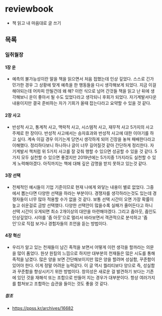 # reviewbook

- 책 읽고 내 마음대로 글 쓰기

## 목록

### 일취월장

#### 1장 운

- 예측의 불가능성이란 말을 책을 읽으면서 처음 접했는데 인상 깊었다. 스스로 긴가민가한 경우 그 상황에 맞게 예측을 한 행동들을 다시 생각해보게 되었다. 지금 이걸 해야되는데 어차피 안될건데 왜 해? 이런 식으로 넘어 간것들 책을 읽고 난 뒤에 생각해보니 운이 좋아서 될 수도 있었다라고 생각되니 후회가 되었다. 자기계발서다운 내용이지만 결국 준비하는 자가 기회가 올때 잡는다라고 요약할 수 있을 것 같다.

#### 2장 사고

- 반성적 사고, 통계적 사고, 맥락적 사고, 시스템적 사고, 재무적 사고 5가지의 사고 주제로 한 장이다. 반성적 사고에서는 승자효과와 반성적 사고에 대한 이야기를 하고 싶다. 계속 이길 경우 이기는게 당연시 생각하게 되어 긴장을 놓쳐 패배한다라고 이해했다. 정리하다보니 하나하나 글이 너무 길어질것 같아 간단하게 정리한다. 자기계발서 책처럼 위 5가지 사고를 잘 갖춰 행할 수 있으면 성공할 수 있을 것 같다. 5가지 모두 실천할 수 있으면 좋겠지만 2019년에는 5가지중 1가지라도 실천할 수 있게 노력해야겠다. 아직까지는 책에 대해 깊은 감명을 받지 못하고 있는것 같다.

#### 3장 선택

- 전체적인 예시들이 기업 기준이므로 현재 나에게 와닿는 내용이 별로 없었다. 그중에서 뽑는다면 다양한 선택을 하라는 부분이다. 경쟁자를 생각하라는것도 있는데 경쟁자들이 너무 많아 적용할 수가 없을 것 같다. 보통 선택 시간이 오면 가장 확률이 높고 쉬운걸로 금방 선택했다. 다양한 선택안이 많을수록 실패가 줄어든다고 하니 선택 시간이 오게되면 최소 2개이상의 대안을 마련해야겠다. 그리고 줌아웃, 줌인도 인상깊었다. 시야를 '줌 아웃'으로 멀리서 바라보면서 객관적으로 분석하고 '줌 인'으로 직접 보거나 경험자들의 조언을 듣는 방법이다.

#### 4장 혁신

- 우리가 알고 있는 천재들이 남긴 족적을 보면서 어떻게 이런 생각을 할까라는 의문을 많이 품었다. 원샷 원킬의 느낌으로 하지만 대부분의 천재들은 많은 시도를 통해 족적을 남겼다. 많은 양을 보면 간단해보이지만 많은 양을 할려며 성실함, 꾸준함이 있어야 한다. 이게 정말 어려운 능력같다. 이 글 역시 퀄리티보다 양으로 즉, 성실함과 꾸준함을 향상시키기 위한 방법이다. 창의성은 새로운 걸 발견하기 보다는 기존에 있던 것을 재해석 또는 조합으로 만들어 지는 경우가 대부분이다. 항상 여러가지를 합쳐보고 조합하는 습관을 들이는 것도 좋을 것 같다.

##### 참조

- https://ppss.kr/archives/16682
